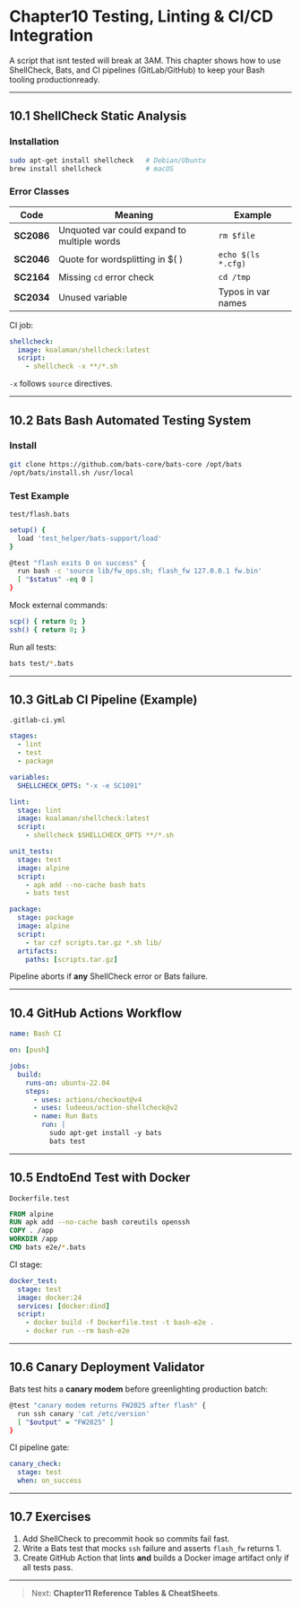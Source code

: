 
# Chapter10  Testing, Linting & CI/CD Integration

A script that isnt tested will break at 3AM. This chapter shows how to use
ShellCheck, Bats, and CI pipelines (GitLab/GitHub) to keep your Bash tooling
productionready.

---

## 10.1  ShellCheck Static Analysis

### Installation

```bash
sudo apt-get install shellcheck   # Debian/Ubuntu
brew install shellcheck           # macOS
```

### Error Classes

| Code | Meaning | Example |
|------|---------|---------|
| **SC2086** | Unquoted var could expand to multiple words | `rm $file` |
| **SC2046** | Quote for wordsplitting in $(  ) | `echo $(ls *.cfg)` |
| **SC2164** | Missing `cd` error check | `cd /tmp` |
| **SC2034** | Unused variable | Typos in var names |

CI job:

```yaml
shellcheck:
  image: koalaman/shellcheck:latest
  script:
    - shellcheck -x **/*.sh
```

`-x` follows `source` directives.

---

## 10.2  Bats  Bash Automated Testing System

### Install

```bash
git clone https://github.com/bats-core/bats-core /opt/bats
/opt/bats/install.sh /usr/local
```

### Test Example

`test/flash.bats`

```bash
setup() {
  load 'test_helper/bats-support/load'
}

@test "flash exits 0 on success" {
  run bash -c 'source lib/fw_ops.sh; flash_fw 127.0.0.1 fw.bin'
  [ "$status" -eq 0 ]
}
```

Mock external commands:

```bash
scp() { return 0; }
ssh() { return 0; }
```

Run all tests:

```bash
bats test/*.bats
```

---

## 10.3  GitLab CI Pipeline (Example)

`.gitlab-ci.yml`

```yaml
stages:
  - lint
  - test
  - package

variables:
  SHELLCHECK_OPTS: "-x -e SC1091"

lint:
  stage: lint
  image: koalaman/shellcheck:latest
  script:
    - shellcheck $SHELLCHECK_OPTS **/*.sh

unit_tests:
  stage: test
  image: alpine
  script:
    - apk add --no-cache bash bats
    - bats test

package:
  stage: package
  image: alpine
  script:
    - tar czf scripts.tar.gz *.sh lib/
  artifacts:
    paths: [scripts.tar.gz]
```

Pipeline aborts if **any** ShellCheck error or Bats failure.

---

## 10.4  GitHub Actions Workflow

```yaml
name: Bash CI

on: [push]

jobs:
  build:
    runs-on: ubuntu-22.04
    steps:
      - uses: actions/checkout@v4
      - uses: ludeeus/action-shellcheck@v2
      - name: Run Bats
        run: |
          sudo apt-get install -y bats
          bats test
```

---

## 10.5  EndtoEnd Test with Docker

`Dockerfile.test`

```dockerfile
FROM alpine
RUN apk add --no-cache bash coreutils openssh
COPY . /app
WORKDIR /app
CMD bats e2e/*.bats
```

CI stage:

```yaml
docker_test:
  stage: test
  image: docker:24
  services: [docker:dind]
  script:
    - docker build -f Dockerfile.test -t bash-e2e .
    - docker run --rm bash-e2e
```

---

## 10.6  Canary Deployment Validator

Bats test hits a **canary modem** before greenlighting production batch:

```bash
@test "canary modem returns FW2025 after flash" {
  run ssh canary 'cat /etc/version'
  [ "$output" = "FW2025" ]
}
```

CI pipeline gate:

```yaml
canary_check:
  stage: test
  when: on_success
```

---

## 10.7  Exercises

1. Add ShellCheck to precommit hook so commits fail fast.  
2. Write a Bats test that mocks `ssh` failure and asserts `flash_fw` returns 1.  
3. Create GitHub Action that lints **and** builds a Docker image artifact only
   if all tests pass.

---

> Next: **Chapter11  Reference Tables & CheatSheets**.
